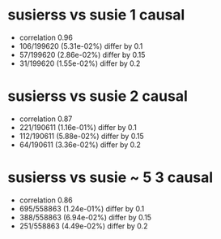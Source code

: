 # susierss vs susie  1 causal

- correlation 0.96
- 106/199620 (5.31e-02%) differ by 0.1
- 57/199620 (2.86e-02%) differ by 0.15
- 31/199620 (1.55e-02%) differ by 0.2


# susierss vs susie  2 causal

- correlation 0.87
- 221/190611 (1.16e-01%) differ by 0.1
- 112/190611 (5.88e-02%) differ by 0.15
- 64/190611 (3.36e-02%) differ by 0.2


# susierss vs susie  ~ 5 3 causal

- correlation 0.86
- 695/558863 (1.24e-01%) differ by 0.1
- 388/558863 (6.94e-02%) differ by 0.15
- 251/558863 (4.49e-02%) differ by 0.2


